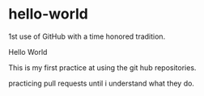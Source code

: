 # hello-world
1st use of GitHub with a time honored tradition. 

Hello World

This is my first practice at using the git hub repositories. 

practicing pull requests until i understand what they do.
